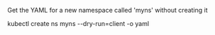 Get the YAML for a new namespace called 'myns' without creating it

kubectl create ns myns --dry-run=client -o yaml
